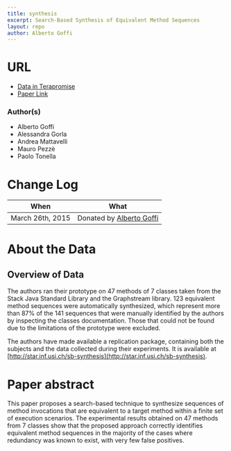 ```yaml
---
title: synthesis
excerpt: Search-Based Synthesis of Equivalent Method Sequences
layout: repo
author: Alberto Goffi
---
```


# URL
  * [Data in Terapromise](https://terapromise.csc.ncsu.edu:8443/svn/repo/defect/other/synthesis)
  * [Paper Link](http://software.imdea.org/~alessandra.gorla/papers/Goffi-SBES-FSE14.pdf)

### Author(s)
* Alberto Goffi
* Alessandra Gorla
* Andrea Mattavelli
* Mauro Pezzè
* Paolo Tonella

# Change Log

When | What
---- | ----
March 26th, 2015 | Donated by [Alberto Goffi](/repo/people/data-donors/promise4.html)

# About the Data

## Overview of Data

The authors ran their prototype on 47 methods of 7 classes taken from the Stack Java Standard Library and the Graphstream library. 123 equivalent method sequences were automatically synthesized, which represent more than 87% of the 141 sequences that were manually identified by the authors by inspecting the classes documentation. Those that could not be found due to the limitations of the prototype were excluded.

The authors have made available a replication package, containing both the subjects and
the data collected during their experiments. It is available at [http://star.inf.usi.ch/sb-synthesis](http://star.inf.usi.ch/sb-synthesis).

# Paper abstract

This paper proposes a search-based technique to synthesize
sequences of method invocations that are equivalent to a
target method within a finite set of execution scenarios.
The experimental results obtained on 47 methods from 7
classes show that the proposed approach correctly identifies
equivalent method sequences in the majority of the cases
where redundancy was known to exist, with very few false
positives.

